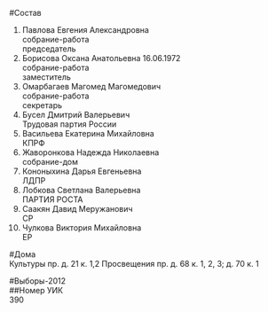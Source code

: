 #Состав  
1. Павлова Евгения Александровна  
    собрание-работа  
    председатель  
2. Борисова Оксана Анатольевна 16.06.1972  
    собрание-работа  
    заместитель  
3. Омарбагаев Магомед Магомедович  
    собрание-работа  
    секретарь  
4. Бусел Дмитрий Валерьевич  
    Трудовая партия России  
5. Васильева Екатерина Михайловна  
    КПРФ  
6. Жаворонкова Надежда Николаевна  
    собрание-дом  
7. Кононыхина Дарья Евгеньевна  
    ЛДПР  
8. Лобкова Светлана Валерьевна  
    ПАРТИЯ РОСТА  
9. Саакян Давид Меружанович  
    СР  
10. Чулкова Виктория Михайловна  
    ЕР  
  
#Дома  
Культуры пр. д. 21 к. 1,2 Просвещения пр. д. 68 к. 1, 2, 3; д. 70 к. 1  
  
#Выборы-2012  
##Номер УИК  
390  
